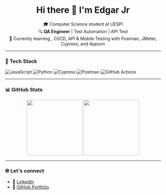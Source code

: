 <h1 align="center">Hi there 👋 I'm Edgar Jr</h1>

<p align="center">
  🎓 Computer Science student at UESPI<br>
  🔍 <strong>QA Engineer</strong> | Test Automation | API Test<br>
  🚀 Currently learning , CI/CD, API & Mobile Testing with Postman, JMeter, Cypress, and Appium
</p>

---

### 🧰 Tech Stack

![JavaScript](https://img.shields.io/badge/-JavaScript-181717?style=flat&logo=javascript)
![Python](https://img.shields.io/badge/-Python-181717?style=flat&logo=python)
![Cypress](https://img.shields.io/badge/-Cypress-181717?style=flat&logo=cypress)
![Postman](https://img.shields.io/badge/-Postman-181717?style=flat&logo=postman)
![GitHub Actions](https://img.shields.io/badge/-GitHub%20Actions-181717?style=flat&logo=github-actions)

---

### 📊 GitHub Stats

<div align="center">
  <img height="180em" src="https://github-readme-stats.vercel.app/api?username=Edg4rjr1&show_icons=true&theme=tokyonight&count_private=true"/>
  <img height="180em" src="https://github-readme-stats.vercel.app/api/top-langs/?username=Edg4rjr1&layout=compact&theme=tokyonight"/>
</div>

---

### 🌐 Let's connect

- 💼 [LinkedIn](https://www.linkedin.com/in/edgar-junior-222337251)
- 📂 [GitHub Portfolio](https://github.com/Edg4rjr1)
